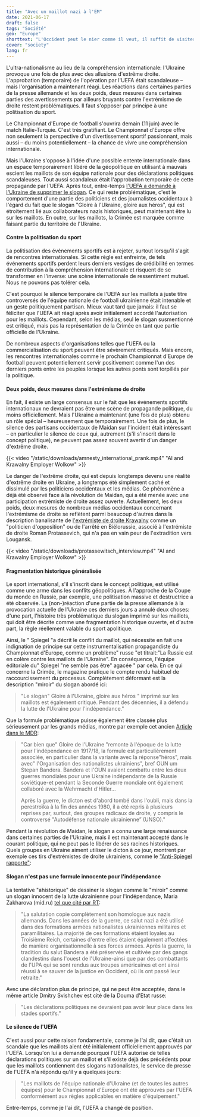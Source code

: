 ```yaml
---
title: "Avec un maillot nazi à l'EM"
date: 2021-06-17
draft: false
tags: "Société"
geo: "Europe"
shorttext: "L'Occident peut le nier comme il veut, il suffit de visiter l'Ukraine."
cover: "society"
lang: fr
---
```


L'ultra-nationalisme au lieu de la compréhension internationale: l'Ukraine provoque une fois de plus avec des allusions d'extrême droite. L'approbation (temporaire) de l'opération par l'UEFA était scandaleuse – mais l'organisation a maintenant réagi. Les réactions dans certaines parties de la presse allemande et les deux poids, deux mesures dans certaines parties des avertissements par ailleurs bruyants contre l'extrémisme de droite restent problématiques. Il faut s'opposer par principe à une politisation du sport.

Le Championnat d'Europe de football s'ouvrira demain (11 juin) avec le match Italie-Turquie. C'est très gratifiant. Le Championnat d'Europe offre non seulement la perspective d'un divertissement sportif passionnant, mais aussi – du moins potentiellement – la chance de vivre une compréhension internationale.

Mais l'Ukraine s'oppose à l'idée d'une possible entente internationale dans un espace temporairement libéré de la géopolitique en utilisant à mauvais escient les maillots de son équipe nationale pour des déclarations politiques scandaleuses. Tout aussi scandaleux était l'approbation temporaire de cette propagande par l'UEFA. Après tout, entre-temps [l'UEFA a demandé à l'Ukraine de supprimer le slogan](https://www.sport1.de/fussball/em/2021/06/uefa-fordert-ukraine-zu-aenderungen-der-em-trikots-auf "Ukraine soll EM-Trikots ändern"). Ce qui reste problématique, c'est le comportement d'une partie des politiciens et des journalistes occidentaux à l'égard du fait que le slogan "Gloire à l'Ukraine, gloire aux héros", qui est étroitement lié aux collaborateurs nazis historiques, peut maintenant être lu sur les maillots. En outre, sur les maillots, la Crimée est marquée comme faisant partie du territoire de l'Ukraine.

#### Contre la politisation du sport

La politisation des événements sportifs est à rejeter, surtout lorsqu'il s'agit de rencontres internationales. Si cette règle est enfreinte, de tels événements sportifs perdent leurs derniers vestiges de crédibilité en termes de contribution à la compréhension internationale et risquent de se transformer en l'inverse: une scène internationale de ressentiment mutuel. Nous ne pouvons pas tolérer cela.

C'est pourquoi le silence temporaire de l'UEFA sur les maillots à juste titre controversés de l'équipe nationale de football ukrainienne était intenable et un geste politiquement partisan. Mieux vaut tard que jamais: il faut se féliciter que l'UEFA ait réagi après avoir initialement accordé l'autorisation pour les maillots. Cependant, selon les médias, seul le slogan susmentionné est critiqué, mais pas la représentation de la Crimée en tant que partie officielle de l'Ukraine.

De nombreux aspects d'organisations telles que l'UEFA ou la commercialisation du sport peuvent être sévèrement critiqués. Mais encore, les rencontres internationales comme le prochain Championnat d'Europe de football peuvent potentiellement servir positivement comme l'un des derniers ponts entre les peuples lorsque les autres ponts sont torpillés par la politique.

#### Deux poids, deux mesures dans l'extrémisme de droite

En fait, il existe un large consensus sur le fait que les événements sportifs internationaux ne devraient pas être une scène de propagande politique, du moins officiellement. Mais l'Ukraine a maintenant (une fois de plus) obtenu un rôle spécial – heureusement que temporairement. Une fois de plus, le silence des partisans occidentaux de Maidan sur l'incident était intéressant – en particulier le silence de ceux qui, autrement (s'il s'inscrit dans le concept politique), ne peuvent pas assez souvent avertir d'un danger d'extrême droite.

{{< video "/static/downloads/amnesty_international_prank.mp4" "AI and Krawalny Employer Wolkow" >}}

Le danger de l'extrême droite, qui est depuis longtemps devenu une réalité d'extrême droite en Ukraine, a longtemps été simplement caché et dissimulé par les politiciens occidentaux et les médias. Ce phénomène a déjà été observé face à la révolution de Maidan, qui a été menée avec une participation extrémiste de droite assez ouverte. Actuellement, les deux poids, deux mesures de nombreux médias occidentaux concernant l'extrémisme de droite se reflètent parmi beaucoup d'autres dans la description banalisante de [l'extrémiste de droite Krawalny](https://www.vesti.ru/article/2526853 "заявил Навальный без сожалений") comme un "politicien d'opposition" ou de l'arrêté en Biélorussie, associé à l'extrémiste de droite Roman Protassevich, qui n'a pas en vain peur de l'extradition vers Lougansk.

{{< video "/static/downloads/protassewitsch_interview.mp4" "AI and Krawalny Employer Wolkow" >}}

#### Fragmentation historique généralisée

Le sport international, s'il s'inscrit dans le concept politique, est utilisé comme une arme dans les conflits géopolitiques. À l'approche de la Coupe du monde en Russie, par exemple, une politisation massive et destructrice a été observée. La (non-)réaction d'une partie de la presse allemande à la provocation actuelle de l'Ukraine ces derniers jours a annulé deux choses: d'une part, l'histoire très problématique du slogan imprimé sur les maillots, qui doit être décrite comme une fragmentation historique ouverte, et d'autre part, la règle réellement valable du sport apolitique.

Ainsi, le " Spiegel "a décrit le conflit du maillot, qui nécessite en fait une indignation de principe sur cette instrumentalisation propagandiste du Championnat d'Europe, comme un problème" russe "et titrait:"La Russie est en colère contre les maillots de l'Ukraine". En conséquence, l'équipe éditoriale du" Spiegel "ne semble pas être" agacée " par cela. En ce qui concerne la Crimée, le magazine pratique le compte rendu habituel de raccourcissement du processus. Complètement déformant est la description "miroir" du slogan abordé ici:

> "Le slogan" Gloire à l'Ukraine, gloire aux héros " imprimé sur les maillots est également critiqué. Pendant des décennies, il a défendu la lutte de l'Ukraine pour l'indépendance."

Que la formule problématique puisse également être classée plus sérieusement par les grands médias, montre par exemple cet ancien [Article dans le MDR](https://www.mdr.de/nachrichten/welt/osteuropa/ostblogger/ukraine-ruhm-grussformel-100.html "Umstrittener Slogan feiert den Nationalstolz und erhitzt die Gemüter"):

> "Car bien que" Gloire de l'Ukraine "remonte à l'époque de la lutte pour l'indépendance en 1917/18, la formule est particulièrement associée, en particulier dans la variante avec la réponse"héros", mais avec" l'Organisation des nationalistes ukrainiens", bref OUN um Stepan Bandera. Bandera et l'OUN avaient combattu entre les deux guerres mondiales pour une Ukraine indépendante de la Russie soviétique-et pendant la Seconde Guerre mondiale ont également collaboré avec la Wehrmacht d'Hitler...
>
> Après la guerre, le dicton est d'abord tombé dans l'oubli, mais dans la perestroïka à la fin des années 1980, il a été repris à plusieurs reprises par, surtout, des groupes radicaux de droite, y compris le controversé "Autodéfense nationale ukrainienne” (UNSO)."

Pendant la révolution de Maidan, le slogan a connu une large renaissance dans certaines parties de l'Ukraine, mais il est maintenant accepté dans le courant politique, qui ne peut pas le libérer de ses racines historiques. Quels groupes en Ukraine aiment utiliser le dicton à ce jour, montrent par exemple ces tirs d'extrémistes de droite ukrainiens, comme le ["Anti-Spiegel rapporte"](https://www.anti-spiegel.ru/2021/ukraine-tritt-bei-fussball-em-mit-nationalistischem-trikot-an/ "Ukraine tritt bei Fußball-EM mit nationalistischem Trikot an"):

#### Slogan n'est pas une formule innocente pour l'indépendance

La tentative "ahistorique" de dessiner le slogan comme le "miroir" comme un slogan innocent de la lutte ukrainienne pour l'indépendance, Maria Zakharova (mid.ru) [tel que cité par RT](https://de.rt.com/europa/118694-nazi-losung-auf-ukrainischen-trikots-wunschdenken-und-weisswaschen/ "UEFA billigt nationalistische Losung auf ukrainischen Trikots"):

> "La salutation copie complètement son homologue aux nazis allemands. Dans les années de la guerre, ce salut nazi a été utilisé dans des formations armées nationalistes ukrainiennes militaires et paramilitaires. La majorité de ces formations étaient loyales au Troisième Reich, certaines d'entre elles étaient également affectées de manière organisationnelle à ses forces armées. Après la guerre, la tradition du salut Bandera a été préservée et cultivée par des gangs clandestins dans l'ouest de l'Ukraine-ainsi que par des combattants de l'UPA qui se sont rendus aux troupes américaines et ont ainsi réussi à se sauver de la justice en Occident, où ils ont passé leur retraite."

Avec une déclaration plus de principe, qui ne peut être acceptée, dans le même article Dmitry Svishchev est cité de la Douma d'Etat russe:

> "Les déclarations politiques ne devraient pas avoir leur place dans les stades sportifs."

#### Le silence de l'UEFA

C'est aussi pour cette raison fondamentale, comme je l'ai dit, que c'était un scandale que les maillots aient été initialement officiellement approuvés par l'UEFA. Lorsqu'on lui a demandé pourquoi l'UEFA autorise de telles déclarations politiques sur un maillot et s'il existe déjà des précédents pour que les maillots contiennent des slogans nationalistes, le service de presse de l'UEFA n'a répondu qu'il y a quelques jours:

> "Les maillots de l'équipe nationale d'Ukraine (et de toutes les autres équipes) pour le Championnat d'Europe ont été approuvés par l'UEFA conformément aux règles applicables en matière d'équipement."

Entre-temps, comme je l'ai dit, l'UEFA a changé de position.
